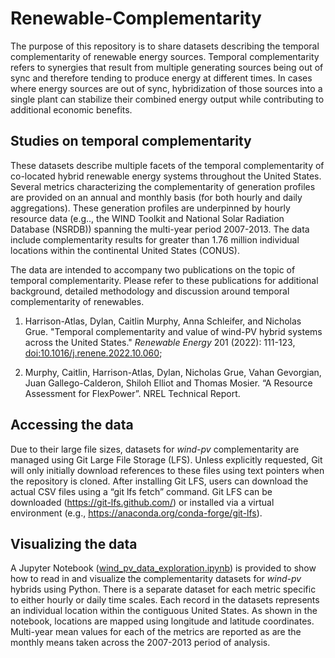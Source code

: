 # Renewable-Complementarity
The purpose of this repository is to share datasets describing the temporal complementarity of renewable energy sources. Temporal complementarity refers to synergies that result from multiple generating sources being out of sync and therefore tending to produce energy at different times. In cases where energy sources are out of sync, hybridization of those sources into a single plant can stabilize their combined energy output while contributing to additional economic benefits.

## Studies on temporal complementarity

These datasets describe multiple facets of the temporal complementarity of co-located hybrid renewable energy systems throughout the United States. Several metrics characterizing the complementarity of generation profiles are provided on an annual and monthly basis (for both hourly and daily aggregations). These generation profiles are underpinned by hourly resource data (e.g.., the WIND Toolkit and National Solar Radiation Database (NSRDB)) spanning the multi-year period 2007-2013. The data include complementarity results for greater than 1.76 million individual locations within the continental United States (CONUS). 

The data are intended to accompany two publications on the topic of temporal complementarity. Please refer to these publications for additional background, detailed methodology and discussion around temporal complementarity of renewables. 

1) Harrison-Atlas, Dylan, Caitlin Murphy, Anna Schleifer, and Nicholas Grue. "Temporal complementarity and value of wind-PV hybrid systems across the United States." *Renewable Energy* 201 (2022): 111-123, [doi:10.1016/j.renene.2022.10.060](https://doi.org/10.1016/j.renene.2022.10.060); 

2) Murphy, Caitlin, Harrison-Atlas, Dylan, Nicholas Grue, Vahan Gevorgian, Juan Gallego-Calderon, Shiloh Elliot and Thomas Mosier. “A Resource Assessment for FlexPower”. NREL Technical Report.

## Accessing the data
Due to their large file sizes, datasets for *wind-pv* complementarity are managed using Git Large File Storage (LFS). Unless explicitly requested, Git will only initially download references to these files using text pointers when the repository is cloned. After installing Git LFS, users can download the actual CSV files using a “git lfs fetch” command. Git LFS can be downloaded (https://git-lfs.github.com/) or installed via a virtual environment (e.g., https://anaconda.org/conda-forge/git-lfs).

## Visualizing the data
A Jupyter Notebook ([wind_pv_data_exploration.ipynb](wind_pv_data_exploration.ipynb)) is provided to show how to read in and visualize the complementarity datasets for *wind-pv* hybrids using Python. There is a separate dataset for each metric specific to either hourly or daily time scales. Each record in the datasets represents an individual location within the contiguous United States. As shown in the notebook, locations are mapped using longitude and latitude coordinates. Multi-year mean values for each of the metrics are reported as are the monthly means taken across the 2007-2013 period of analysis.
